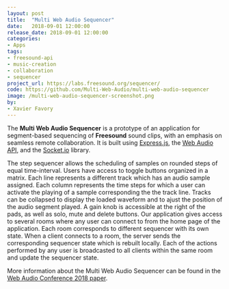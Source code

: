 ```yaml
---
layout: post
title:  "Multi Web Audio Sequencer"
date:   2018-09-01 12:00:00
release_date: 2018-09-01 12:00:00
categories: 
- Apps
tags: 
- freesound-api
- music-creation
- collaboration
- sequencer
project_url: https://labs.freesound.org/sequencer/
code: https://github.com/Multi-Web-Audio/multi-web-audio-sequencer
image: /multi-web-audio-sequencer-screenshot.png
by: 
- Xavier Favory
---
```


The **Multi Web Audio Sequencer** is a prototype of an application for segment-based sequencing of **Freesound** sound clips, with an emphasis on seamless remote collaboration. It is built using <a href="https://expressjs.com/" target="_blank">Express.js</a>, the <a href="https://developer.mozilla.org/fr/docs/Web/API/Web_Audio_API" target="_blank">Web Audio API</a>, and the <a href="https://socket.io/" target="_blank">Socket.io</a> library. 

The step sequencer allows the scheduling of samples on rounded steps of equal time-interval. Users have access to toggle buttons organized in a matrix. Each line represents a different track which has an audio sample assigned. Each column represents the time steps for which a user can activate the playing of a sample corresponding the the track line. Tracks can be collapsed to display the loaded waveform and to ajust the position of the audio segment played. A gain knob is accessible at the right of the pads, as well as solo, mute and delete buttons. Our application gives access to several rooms where any user can connect to from the home page of the application. Each room corresponds to different sequencer with its own state. When a client connects to a room, the server sends the corresponding sequencer state which is rebuilt locally. Each of the actions performed by any user is broadcasted to all clients within the same room and update the sequencer state.


More information about the Multi Web Audio Sequencer can be found in the [Web Audio Conference 2018 paper](https://webaudioconf.com/papers/multi-web-audio-sequencer-collaborative-music-making.pdf).
